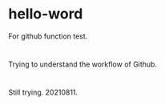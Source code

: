 # hello-word
For github function test.
#
Trying to understand the workflow of Github.
#
Still trying. 20210811.
